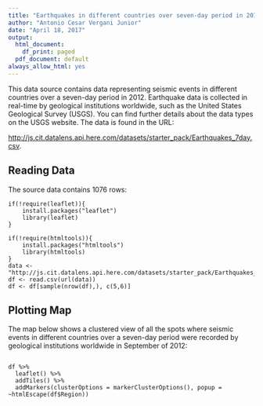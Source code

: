 ```yaml
---
title: "Earthquakes in different countries over seven-day period in 2012"
author: "Antonio Cesar Vergani Junior"
date: "April 18, 2017"
output:
  html_document:
    df_print: paged
  pdf_document: default
always_allow_html: yes
---
```


This data source contains data representing seismic events in different countries over a seven-day period in 2012. Earthquake data is collected in real-time by geological institutions worldwide, such as the United States Geological Survey (USGS). You can find further details about the data types on the USGS website.
The data is found in the URL:

http://js.cit.datalens.api.here.com/datasets/starter_pack/Earthquakes_7day.csv.


## Reading Data

The source data contains 1076 rows: 

```{r, echo=TRUE, results=FALSE}
if(!require(leaflet)){
    install.packages("leaflet")
    library(leaflet)
}

if(!require(htmltools)){
    install.packages("htmltools")
    library(htmltools)
}
data <- "http://js.cit.datalens.api.here.com/datasets/starter_pack/Earthquakes_7day.csv"
df <- read.csv(url(data))
df <- df[sample(nrow(df),), c(5,6)]

```
 
## Plotting Map

The map below shows a clustered view of all the spots where seismic events in different countries over a seven-day period were recorded by geological institutions worldwide in September of 2012: 

```{r Leaflet, echo=TRUE}

df %>%
  leaflet() %>%
  addTiles() %>%
  addMarkers(clusterOptions = markerClusterOptions(), popup = ~htmlEscape(df$Region))

```
